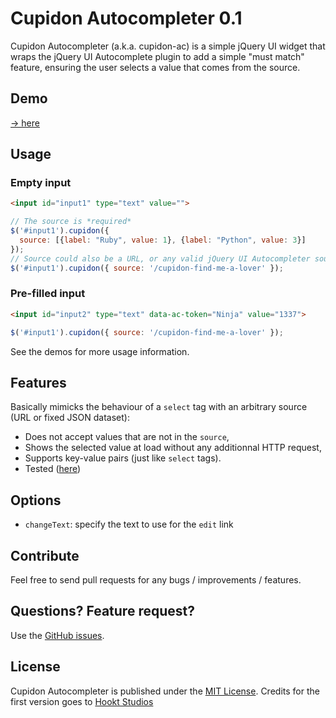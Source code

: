 # Cupidon Autocompleter 0.1
Cupidon Autocompleter (a.k.a. cupidon-ac) is a simple jQuery UI widget that wraps the jQuery UI Autocomplete plugin to add a simple "must match" feature, ensuring the user selects a value that comes from the source. 

## Demo
[→ here](http://hooktstudios.github.com/cupidon-ac/examples.html)

## Usage

### Empty input
```html
<input id="input1" type="text" value="">
```

```javascript
// The source is *required*
$('#input1').cupidon({
  source: [{label: "Ruby", value: 1}, {label: "Python", value: 3}]
});
// Source could also be a URL, or any valid jQuery UI Autocompleter source
$('#input1').cupidon({ source: '/cupidon-find-me-a-lover' });
```

### Pre-filled input
```html
<input id="input2" type="text" data-ac-token="Ninja" value="1337">
```

```javascript
$('#input1').cupidon({ source: '/cupidon-find-me-a-lover' });
```

See the demos for more usage information.

## Features

Basically mimicks the behaviour of a `select` tag with an arbitrary source
(URL or fixed JSON dataset):
* Does not accept values that are not in the `source`,
* Shows the selected value at load without any additionnal HTTP request,
* Supports key-value pairs (just like `select` tags).
* Tested ([here](http://hooktstudios.github.com/cupidon-ac/test.html))

## Options
* `changeText`: specify the text to use for the `edit` link

## Contribute
Feel free to send pull requests for any bugs / improvements / features.

## Questions? Feature request?
Use the [GitHub issues](https://github.com/hooktstudios/cupidon-ac/issues).

## License
Cupidon Autocompleter is published under the [MIT License](https://raw.github.com/hooktstudios/cupidon-ac/master/LICENSE). Credits for the first version goes to [Hookt Studios](http://www.hooktstudios.com)
